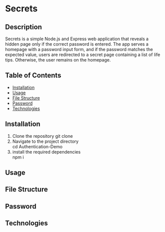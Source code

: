 # **Secrets**

## Description

Secrets is a simple Node.js and Express web application that reveals a hidden page only if the correct password is entered. The app serves a homepage with a password input form, and if the password matches the expected value, users are redirected to a secret page containing a list of life tips. Otherwise, the user remains on the homepage.


## Table of Contents
- [Installation](#Installation)
- [Usage](#Usage)
- [File Structure](#File-Structure)
- [Password](#Password)
- [Technologies](#Technologies)




## Installation 

1. Clone the repository
    git clone <repository-url>
2. Navigate to the project directory
    <br>
    cd Authentication-Demo
3. install the required dependencies
    <br>
    npm i
   

## Usage


## File Structure

## Password


## Technologies 
